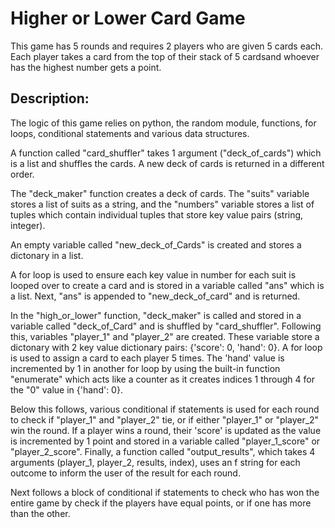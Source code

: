 # Higher or Lower Card Game
This game has 5 rounds and requires 2 players who are given 5 cards each. Each player takes a card from the top of their stack of 5 cardsand whoever has the highest number 
gets a point.

## Description:
The logic of this game relies on python, the random module, functions, for loops, conditional statements and various data structures.


A function called "card_shuffler" takes 1 argument ("deck_of_cards") which is a list and shuffles the cards. A new deck of cards is returned in a different order.

The "deck_maker" function creates a deck of cards. The "suits" variable stores a list of suits as a string, and the "numbers" variable stores a list of tuples 
which contain individual tuples that store key value pairs (string, integer).

An empty variable called "new_deck_of_Cards" is created and stores a dictonary in a list.

A for loop is used to ensure each key value in number for each suit is looped over to create a card and is stored in a variable called "ans" which is a list. 
Next, "ans" is appended to "new_deck_of_card" and is returned.

In the "high_or_lower" function, "deck_maker" is called and stored in a variable called "deck_of_Card" and is shuffled by "card_shuffler".
Following this, variables "player_1" and "player_2" are created. These variable store a dictonary with 2 key value dictionary pairs: {'score': 0, 'hand': 0}.
A for loop is used to assign a card to each player 5 times. The 'hand' value is incremented by 1 in another for loop by using the built-in function "enumerate"
which acts like a counter as it creates indices 1 through 4 for the "0" value in {'hand': 0}.

Below this follows, various conditional if statements is used for each round to check if "player_1" and "player_2" tie, or if either "player_1" or "player_2" win the round. 
If a player wins a round, their 'score' is updated as the value is incremented by 1 point and stored in a variable called "player_1_score" or "player_2_score".
Finally, a function called "output_results", which takes 4 arguments (player_1, player_2, results, index), uses an f string for each outcome to inform the user
of the result for each round.

Next follows a block of conditional if statements to check who has won the entire game by check if the players have equal points, or if one has more than the other. 







